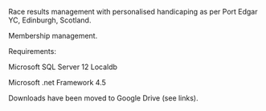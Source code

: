 Race results management with personalised handicaping as per Port Edgar YC, Edinburgh, Scotland.

Membership management.

Requirements:

Microsoft SQL Server 12 Localdb

Microsoft .net Framework 4.5

Downloads have been moved to Google Drive (see links).